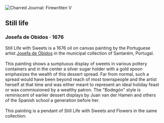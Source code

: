 <div class="artwork-of-the-day">
  <div class="container">
    <div class="img-wrapper">
      <img
        src="https://uploads3.wikiart.org/images/josefa-de-obidos/still-life-1676.jpg!Large.jpg"
        alt="Charred Journal: Firewritten V" />
    </div>
    <div class="artwork-detail">
      <div class="artwork-origin"> 
        <h2 class="artwork-name">Still life</h2>
        <h3 class="artist">
          Josefa de Obidos
                    ·  1676
        </h3>
      </div>
      <p class="description">
        <span class="artwork-description-text ng-binding" ng-bind-html="viewModel.ArtworkOfTheDay.Description | unsafe">Still Life with Sweets is a 1676 oil on canvas painting by the Portuguese artist <a target="_blank" href="/en/josefa-de-obidos">Josefa de Óbidos</a> in the municipal collection of Santarém, Portugal.
<br>
<br>This painting shows a sumptuous display of sweets in various pottery containers and in the center a silver sugar holder with a gold spoon emphasizes the wealth of this dessert spread. Far from normal, such a spread would have been beyond reach of most townspeople and the artist herself at that time and was either meant to represent an ideal holiday feast or was commissioned by a wealthy patron. The "Bodegón" style is reminiscent of earlier dessert displays by Juan van der Hamen and others of the Spanish school a generation before her.
<br>
<br>This painting is a pendant of Still Life with Sweets and Flowers in the same collection:</span>
                        <div class="text-shadow-container" ng-show="showShadow" style=""></div>
      </p>
    </div>
  </div>

</div>
